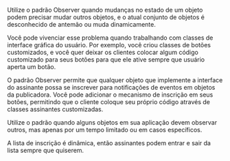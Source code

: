 Utilize o padrão Observer quando mudanças no estado de um objeto podem precisar mudar outros objetos, e o atual conjunto de objetos é desconhecido de antemão ou muda dinamicamente.

 Você pode vivenciar esse problema quando trabalhando com classes de interface gráfica do usuário. Por exemplo, você criou classes de botões customizados, e você quer deixar os clientes colocar algum código customizado para seus botões para que ele ative sempre que usuário aperta um botão.

O padrão Observer permite que qualquer objeto que implemente a interface do assinante possa se inscrever para notificações de eventos em objetos da publicadora. Você pode adicionar o mecanismo de inscrição em seus botões, permitindo que o cliente coloque seu próprio código através de classes assinantes customizadas.

 Utilize o padrão quando alguns objetos em sua aplicação devem observar outros, mas apenas por um tempo limitado ou em casos específicos.

 A lista de inscrição é dinâmica, então assinantes podem entrar e sair da lista sempre que quiserem.